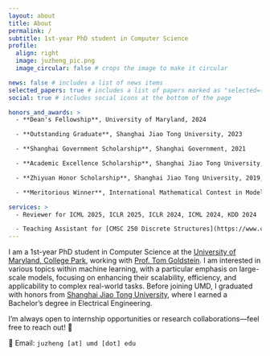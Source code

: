 ```yaml
---
layout: about
title: About
permalink: /
subtitle: 1st-year PhD student in Computer Science
profile:
  align: right
  image: juzheng_pic.png
  image_circular: false # crops the image to make it circular

news: false # includes a list of news items
selected_papers: true # includes a list of papers marked as "selected={true}"
social: true # includes social icons at the bottom of the page

honors_and_awards: >
  - **Dean's Fellowship**, University of Maryland, 2024

  - **Outstanding Graduate**, Shanghai Jiao Tong University, 2023

  - **Shanghai Government Scholarship**, Shanghai Government, 2021

  - **Academic Excellence Scholarship**, Shanghai Jiao Tong University, 2020, 2021, 2022

  - **Zhiyuan Honor Scholarship**, Shanghai Jiao Tong University, 2019, 2020, 2021, 2022

  - **Meritorious Winner**, International Mathematical Contest in Modeling, 2021

services: >
  - Reviewer for ICML 2025, ICLR 2025, ICLR 2024, ICML 2024, KDD 2024

  - Teaching Assistant for [CMSC 250 Discrete Structures](https://www.cs.umd.edu/class/fall2024/cmsc250-010X/), Fall 2024
---
```


I am a 1st-year PhD student in Computer Science at the [University of Maryland, College Park](https://www.cs.umd.edu), working with [Prof. Tom Goldstein](https://www.cs.umd.edu/~tomg/).
I am interested in various topics within machine learning, with a particular emphasis on large-scale models, focusing on enhancing their scalability, efficiency, and applicability to complex real-world tasks.
Before joining UMD, I graduated with honors from [Shanghai Jiao Tong University](https://en.sjtu.edu.cn), where I earned a Bachelor’s degree in Electrical Engineering.

I’m always open to internship opportunities or research collaborations—feel free to reach out! 🤝

📧 Email: <span style="font-family: monospace; font-size: 0.9em;">juzheng [at] umd [dot] edu</span>
